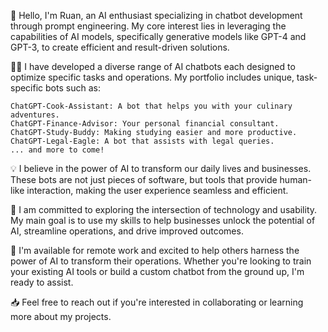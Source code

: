 👋 Hello, I'm Ruan, an AI enthusiast specializing in chatbot development through prompt engineering. My core interest lies in leveraging the capabilities of AI models, specifically generative models like GPT-4 and GPT-3, to create efficient and result-driven solutions.

🤖💬 I have developed a diverse range of AI chatbots each designed to optimize specific tasks and operations. My portfolio includes unique, task-specific bots such as:

    ChatGPT-Cook-Assistant: A bot that helps you with your culinary adventures.
    ChatGPT-Finance-Advisor: Your personal financial consultant.
    ChatGPT-Study-Buddy: Making studying easier and more productive.
    ChatGPT-Legal-Eagle: A bot that assists with legal queries.
    ... and more to come!

💡 I believe in the power of AI to transform our daily lives and businesses. These bots are not just pieces of software, but tools that provide human-like interaction, making the user experience seamless and efficient.

🔬 I am committed to exploring the intersection of technology and usability. My main goal is to use my skills to help businesses unlock the potential of AI, streamline operations, and drive improved outcomes.

💼 I'm available for remote work and excited to help others harness the power of AI to transform their operations. Whether you're looking to train your existing AI tools or build a custom chatbot from the ground up, I'm ready to assist.

📥 Feel free to reach out if you're interested in collaborating or learning more about my projects.
